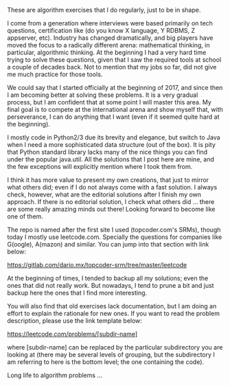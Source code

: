 These are algorithm exercises that I do regularly, just to be in shape.

I come from a generation where interviews were based primarily on tech questions,
certification like (do you know X language, Y RDBMS, Z appserver, etc). Industry
has changed dramatically, and big players have moved the focus to a radically
different arena: mathematical thinking, in particular, algorithmic thinking.
At the beginning I had a very hard time trying to solve these questions, given
that I saw the required tools at school a couple of decades back. Not to mention
that my jobs so far, did not give me much practice for those tools.

We could say that I started officially at the beginning of 2017, and since then
I am becoming better at solving these problems. It is a very gradual process,
but I am confident that at some point I will master this area. My final goal is
to compete at the international arena and show myself that, with perseverance,
I can do anything that I want (even if it seemed quite hard at the beginning).

I mostly code in Python2/3 due its brevity and elegance, but switch to Java when
I need a more sophisticated data structure (out of the box). It is pity that
Python standard library lacks many of the nice things you can find under
the popular java.util. All the solutions that I post here are mine, and the few
exceptions will explicitly mention where I took them from.

I think it has more value to present my own creations, that just to mirror what
others did; even if I do not always come with a fast solution. I always check,
however, what are the editorial solutions after I finish my own approach. If
there is no editorial solution, I check what others did ... there are some
really amazing minds out there! Looking forward to become like one of them.

The repo is named after the first site I used (topcoder.com's SRMs), though
today I mostly use leetcode.com. Specially the questions for companies like
G(oogle), A(mazon) and similar. You can jump into that section with link below:

https://gitlab.com/dario.mx/topcoder-srm/tree/master/leetcode

At the beginning of times, I tended to backup all my solutions; even the ones
that did not really work. But nowadays, I tend to prune a bit and just backup
here the ones that I find more interesting.

You will also find that old exercises lack documentation, but I am doing an
effort to explain the rationale for new ones. If you want to read the problem
description, please use the link template below:

https://leetcode.com/problems/[subdir-name]

where [subdir-name] can be replaced by the particular subdirectory you are
looking at (there may be several levels of grouping, but the subdirectory I am
referring to here is the bottom level; the one containing the code).

Long life to algorithm problems ...


